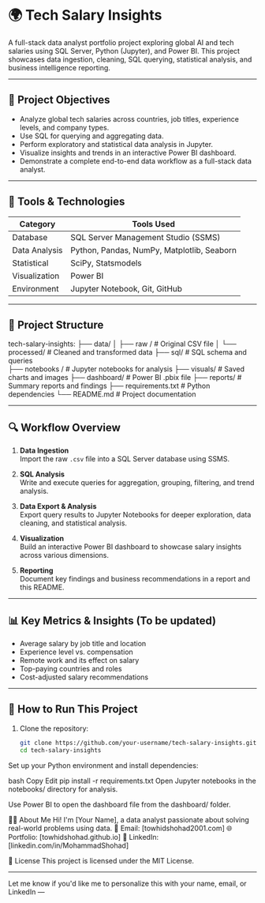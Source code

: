 # 🌍 Tech Salary Insights

A full-stack data analyst portfolio project exploring global AI and tech salaries using SQL Server, Python (Jupyter), and Power BI. This project showcases data ingestion, cleaning, SQL querying, statistical analysis, and business intelligence reporting.

---

## 🎯 Project Objectives

- Analyze global tech salaries across countries, job titles, experience levels, and company types.
- Use SQL for querying and aggregating data.
- Perform exploratory and statistical data analysis in Jupyter.
- Visualize insights and trends in an interactive Power BI dashboard.
- Demonstrate a complete end-to-end data workflow as a full-stack data analyst.

---

## 🧰 Tools & Technologies

| Category        | Tools Used                               |
|----------------|-------------------------------------------|
| Database        | SQL Server Management Studio (SSMS)       |
| Data Analysis   | Python, Pandas, NumPy, Matplotlib, Seaborn |
| Statistical     | SciPy, Statsmodels                        |
| Visualization   | Power BI                                  |
| Environment     | Jupyter Notebook, Git, GitHub             |

---

## 📁 Project Structure

tech-salary-insights:
├── data/ │ 
    ├── raw / # Original CSV file 
    │ └── processed/ # Cleaned and transformed data 
├── sql/ # SQL schema and queries  
├── notebooks / # Jupyter notebooks for analysis 
├── visuals/ # Saved charts and images
├── dashboard/ # Power BI .pbix file 
├── reports/ # Summary reports and findings 
├── requirements.txt # Python dependencies 
└── README.md # Project documentation



---

## 🔍 Workflow Overview

1. **Data Ingestion**  
   Import the raw `.csv` file into a SQL Server database using SSMS.

2. **SQL Analysis**  
   Write and execute queries for aggregation, grouping, filtering, and trend analysis.

3. **Data Export & Analysis**  
   Export query results to Jupyter Notebooks for deeper exploration, data cleaning, and statistical analysis.

4. **Visualization**  
   Build an interactive Power BI dashboard to showcase salary insights across various dimensions.

5. **Reporting**  
   Document key findings and business recommendations in a report and this README.

---

## 📊 Key Metrics & Insights (To be updated)

- Average salary by job title and location  
- Experience level vs. compensation  
- Remote work and its effect on salary  
- Top-paying countries and roles  
- Cost-adjusted salary recommendations

---

## 🚀 How to Run This Project

1. Clone the repository:
   ```bash
   git clone https://github.com/your-username/tech-salary-insights.git
   cd tech-salary-insights
Set up your Python environment and install dependencies:

bash
Copy
Edit
pip install -r requirements.txt
Open Jupyter notebooks in the notebooks/ directory for analysis.

Use Power BI to open the dashboard file from the dashboard/ folder.

🙋‍♂️ About Me
Hi! I'm [Your Name], a data analyst passionate about solving real-world problems using data.
📧 Email: [towhidshohad2001.com]
🌐 Portfolio: [towhidshohad.github.io]
💼 LinkedIn: [linkedin.com/in/MohammadShohad]

📜 License
This project is licensed under the MIT License.


---

Let me know if you'd like me to personalize this with your name, email, or LinkedIn —
